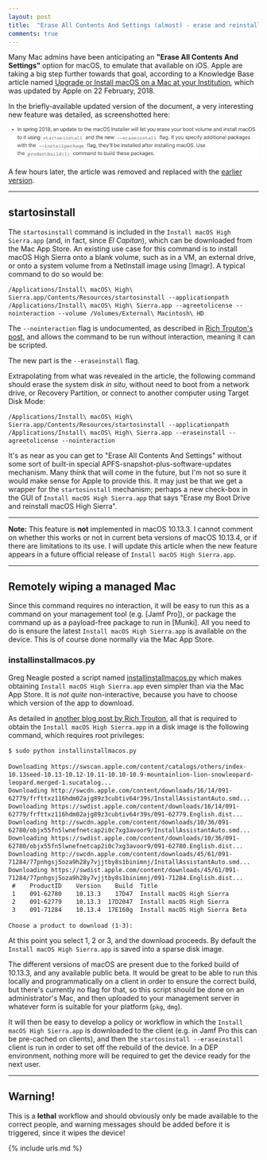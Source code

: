 ```yaml
---
layout: post
title:  "Erase All Contents And Settings (almost) - erase and reinstall macOS in situ"
comments: true
---
```


Many Mac admins have been anticipating an **"Erase All Contents And Settings"** option for macOS, to emulate that available on iOS. Apple are taking a big step further towards that goal, according to a Knowledge Base article named [Upgrade or Install macOS on a Mac at your Institution][1], which was updated by Apple on 22 February, 2018.

In the briefly-available updated version of the document, a very interesting new feature was detailed, as screenshotted here:

![img-eraseinstall]

A few hours later, the article was removed and replaced with the [earlier version][1].

---

## startosinstall

The `startosinstall` command is included in the `Install macOS High Sierra.app` (and, in fact, since *El Capitan*), which can be downloaded from the Mac App Store. An existing use case for this command is to install macOS High Sierra onto a blank volume, such as in a VM, an external drive, or onto a system volume from a NetInstall image using [Imagr]. A typical command to do so would be:

```
/Applications/Install\ macOS\ High\ Sierra.app/Contents/Resources/startosinstall --applicationpath /Applications/Install\ macOS\ High\ Sierra.app --agreetolicense --nointeraction --volume /Volumes/External\ Macintosh\ HD
```

The `--nointeraction` flag is undocumented, as described in [Rich Trouton's post][2], and allows the command to be run without interaction, meaning it can be scripted.

The new part is the `--eraseinstall` flag.

Extrapolating from what was revealed in the article, the following command should erase the system disk *in situ*, without need to boot from a network drive, or Recovery Partition, or connect to another computer using Target Disk Mode:

```
/Applications/Install\ macOS\ High\ Sierra.app/Contents/Resources/startosinstall --applicationpath /Applications/Install\ macOS\ High\ Sierra.app --eraseinstall --agreetolicense --nointeraction
```

It's as near as you can get to "Erase All Contents And Settings" without some sort of built-in special APFS-snapshot-plus-software-updates mechanism. Many think that will come in the future, but I'm not so sure it would make sense for Apple to provide this. It may just be that we get a wrapper for the `startosinstall` mechanism; perhaps a new check-box in the GUI of `Install macOS High Sierra.app` that says "Erase my Boot Drive and reinstall macOS High Sierra".

---

**Note:** This feature is **not** implemented in macOS 10.13.3. I cannot comment on whether this works or not in current beta versions of macOS 10.13.4, or if there are limitations to its use. I will update this article when the new feature appears in a future official release of `Install macOS High Sierra.app`.

---

## Remotely wiping a managed Mac

Since this command requires no interaction, it will be easy to run this as a command on your management tool (e.g. [Jamf Pro]), or package the command up as a payload-free package to run in [Munki]. All you need to do is ensure the latest `Install macOS High Sierra.app` is available on the device. This is of course done normally via the Mac App Store.

### installinstallmacos.py

Greg Neagle posted a script named [installinstallmacos.py][3] which makes obtaining `Install macOS High Sierra.app` even simpler than via the Mac App Store. It is *not quite* non-interactive, because you have to choose which version of the app to download.

As detailed in [another blog post by Rich Trouton][4], all that is required to obtain the `Install macOS High Sierra.app` in a disk image is the following command, which requires root privileges:

```
$ sudo python installinstallmacos.py

Downloading https://swscan.apple.com/content/catalogs/others/index-10.13seed-10.13-10.12-10.11-10.10-10.9-mountainlion-lion-snowleopard-leopard.merged-1.sucatalog...
Downloading http://swcdn.apple.com/content/downloads/16/14/091-62779/frfttxz116hdm02ajg89z3cubtiv64r39s/InstallAssistantAuto.smd...
Downloading https://swdist.apple.com/content/downloads/16/14/091-62779/frfttxz116hdm02ajg89z3cubtiv64r39s/091-62779.English.dist...
Downloading http://swcdn.apple.com/content/downloads/10/36/091-62780/objx55fn5lwnefnetcap2i0c7xg3avoor9/InstallAssistantAuto.smd...
Downloading https://swdist.apple.com/content/downloads/10/36/091-62780/objx55fn5lwnefnetcap2i0c7xg3avoor9/091-62780.English.dist...
Downloading http://swcdn.apple.com/content/downloads/45/61/091-71284/77pnhgsj5oza9h28y7vjjtby8s1binimnj/InstallAssistantAuto.smd...
Downloading https://swdist.apple.com/content/downloads/45/61/091-71284/77pnhgsj5oza9h28y7vjjtby8s1binimnj/091-71284.English.dist...
 #    ProductID    Version    Build  Title
 1    091-62780    10.13.3    17D47  Install macOS High Sierra
 2    091-62779    10.13.3  17D2047  Install macOS High Sierra
 3    091-71284    10.13.4  17E160g  Install macOS High Sierra Beta

Choose a product to download (1-3):
```

At this point you select 1, 2 or 3, and the download proceeds. By default the `Install macOS High Sierra.app` is saved into a sparse disk image.

The different versions of macOS are present due to the forked build of 10.13.3, and any available public beta. It would be great to be able to run this locally and programmatically on a client in order to ensure the correct build, but there's currently no flag for that, so this script should be done on an administrator's Mac, and then uploaded to your management server in whatever form is suitable for your platform (`pkg`, `dmg`).

It will then be easy to develop a policy or workflow in which the `Install macOS High Sierra.app` is downloaded to the client (e.g. in Jamf Pro this can be pre-cached on clients), and then the `startosinstall --eraseinstall` client is run in order to set off the rebuild of the device. In a DEP environment, nothing more will be required to get the device ready for the next user.

---

## Warning!

This is a **lethal** workflow and should obviously only be made available to the correct people, and warning messages should be added before it is triggered, since it wipes the device!


[img-eraseinstall]: /assets/images/eraseinstall.png

[1]: https://support.apple.com/en-us/HT208020
[2]: https://derflounder.wordpress.com/2017/09/26/using-the-macos-high-sierra-os-installers-startosinstall-tool-to-install-additional-packages-as-post-upgrade-tasks/
[3]: https://github.com/munki/macadmin-scripts/blob/master/installinstallmacos.py
[4]: https://derflounder.wordpress.com/2018/02/27/using-installinstallmacos-py-to-download-macos-high-sierra-installers/

{% include urls.md %}
